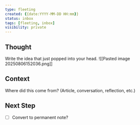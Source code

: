 ```yaml
---
type: fleeting
created: {{date:YYYY-MM-DD HH:mm}}
status: inbox
tags: [fleeting, inbox]
visibility: private
---
```


<!--
NOTE: This file uses a static date for validation. For new notes, use:
created: 2025-08-06 15:20
-->

## Thought  
Write the idea that just popped into your head.
![[Pasted image 20250806152036.png]]
## Context  
Where did this come from? (Article, conversation, reflection, etc.)

## Next Step  
- [ ] Convert to permanent note?
